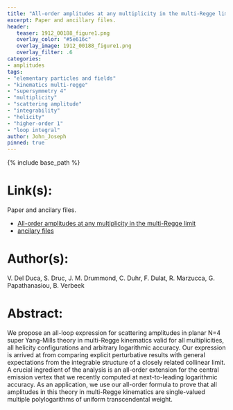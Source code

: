```yaml
---
title: "All-order amplitudes at any multiplicity in the multi-Regge limit"
excerpt: Paper and ancillary files.
header:
   teaser: 1912_00188_figure1.png
   overlay_color: "#5e616c"
   overlay_image: 1912_00188_figure1.png
   overlay_filter: .6
categories:
- amplitudes
tags:
- "elementary particles and fields"
- "kinematics multi-regge"
- "supersymmetry 4"
- "multiplicity"
- "scattering amplitude"
- "integrability"
- "helicity"
- "higher-order 1"
- "loop integral"
author: John_Joseph
pinned: true
---
```

{% include base_path %}

# Link(s):
Paper and ancilary files.
  * [All-order amplitudes at any multiplicity in the multi-Regge limit](https://arxiv.org/abs/1912.00188)
  * [ancilary files](https://arxiv.org/src/1912.00188/anc)

# Author(s):
V. Del Duca, S. Druc, J. M. Drummond, C. Duhr, F. Dulat, R. Marzucca, G. Papathanasiou, B. Verbeek

# Abstract:
We propose an all-loop expression for scattering amplitudes in planar N=4 super Yang-Mills theory in multi-Regge kinematics valid for all multiplicities, all helicity configurations and arbitrary logarithmic accuracy. Our expression is arrived at from comparing explicit perturbative results with general expectations from the integrable structure of a closely related collinear limit. A crucial ingredient of the analysis is an all-order extension for the central emission vertex that we recently computed at next-to-leading logarithmic accuracy. As an application, we use our all-order formula to prove that all amplitudes in this theory in multi-Regge kinematics are single-valued multiple polylogarithms of uniform transcendental weight.
